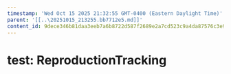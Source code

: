 ```yaml
---
timestamp: 'Wed Oct 15 2025 21:32:55 GMT-0400 (Eastern Daylight Time)'
parent: '[[..\20251015_213255.bb7712e5.md]]'
content_id: 9dece346b81daa3eeb7a6b8722d587f2689e2a7cd523c9a4da87576c3e95668c
---
```


# test: ReproductionTracking
